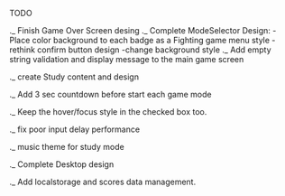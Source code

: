 TODO

._ Finish Game Over Screen desing
._ Complete ModeSelector Design:
    -Place color background to each badge as a Fighting game menu style
    -rethink confirm button design
    -change background style
._ Add empty string validation and display message to the main game screen

._ create Study content and design


._ Add 3 sec countdown before start each game mode


._ Keep the hover/focus style in the checked box too.



._ fix poor input delay performance

._ music theme for study mode

._ Complete Desktop design

._ Add localstorage and scores data management.